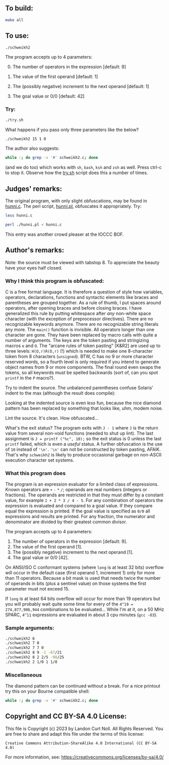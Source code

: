 ## To build:

```sh
make all
```


## To use:

```sh
./schweikh2
```

The program accepts up to 4 parameters:

0. The number of operators in the expression [default: 9]

1. The value of the first operand [default: 1]

2. The (possibly negative) increment to the next operand [default: 1]

3. The goal value or 0/0 [default: 42]


### Try:

```sh
./try.sh
```

What happens if you pass only three parameters like the below?

```sh
./schweikh2 15 1 0
```

The author also suggests:

```sh
while :; do grep -v '#' schweikh2.c; done
```

(and we do too) which works with `sh`, `bash`, `ksh` and `zsh` as well. Press
ctrl-c to stop it. Observe how the [try.sh](try.sh) script does this a number of
times.


## Judges' remarks:

The original program, with only slight obfuscations, may be found
in [hunni.c](hunni.c). The perl script, [hunni.pl](hunni.pl), obfuscates it
appropriately. Try:

```sh
less hunni.c

perl ./hunni.pl < hunni.c
```

This entry was another crowd pleaser at the IOCCC BOF.


## Author's remarks:

Note: the source must be viewed with tabstop 8. To appreciate the
beauty have your eyes half closed.


### Why I think this program is obfuscated:

C is a free format language. It is therefore a question of style how
variables, operators, declarations, functions and syntactic elements
like braces and parentheses are grouped together. As a rule of thumb,
I put spaces around operators, after opening braces and before closing
braces. I have generalized this rule by putting whitespace after *any*
non-white space character (with the exception of preprocessor directives).
There are no recognizable keywords anymore. There are no recognizable
string literals any more. The `main()` function is invisible. All operators
longer than one character are gone. They have been replaced by macro
calls with quite a number of arguments. The keys are the token pasting
and stringizing macros `e` and `O`. The "arcane rules of token pasting"
[K&R2] are used up to three levels: `H(O,r)R(O,r)` (!) which is needed to make
one 8-character token from 8 characters (`unsigned`). BTW, C has no 9 or
more character reserved words, so a fourth level is only required if
you intend to generate object names from 9 or more components. The final
round even swaps the tokens, so all keywords must be spelled backwards
(sort of, can you spot `printf` in the `P` macro?).

Try to indent the source. The unbalanced parentheses confuse Solaris'
indent to the max (although the result does compile):

Looking at the indented source is even *less* fun, because the nice
diamond pattern has been replaced by something that looks like, uhm,
modem noise.

Lint the source. It's clean. How obfuscated...

What's the exit status? The program exits with `J - 1` where `J` is the
return value from several non-void functions (needed to shut up
lint). The last assignment is `J = printf ("%c", 10);` so the exit
status is 0 unless the last `printf` failed, which is even a *useful*
status. A further obfuscation is the use of `10` instead of `'\n'`.
`'\n'` can not be constructed by token pasting, AFAIK. That's why `schweikh2`
is likely to produce occasional garbage on non-ASCII execution character
set systems.


### What this program does

The program is an expression evaluator for a limited class of expressions. Known
operators are `+` `-` `*` `/`; operands are real numbers (integers or
fractions). The operands are restricted in that they must differ by a constant
value, for example `1 + 2 * 3 / 4 - 5`. For any combination of operators the
expression is evaluated and compared to a goal value. If they compare equal the
expression is printed. If the goal value is specified as `0/0` all expressions
and results are printed. For any fraction, the numerator and denominator are
divided by their greatest common divisor.

The program accepts up to 4 parameters:

1. The number of operators in the expression [default: 9].
2. The value of the first operand [1].
3. The (possibly negative) increment to the next operand [1].
4. The goal value or 0/0 [42].

On ANSI/ISO C conformant systems (where `long` is at least 32 bits)
overflow will occur in the default case (first operand 1, increment 1)
only for more than 11 operators. Because a bit mask is used that needs
twice the number of operands in bits (plus a sentinel value) on those
systems the first parameter must not exceed 15.

If `long` is at least 64 bits overflow will occur for more than 19
operators but you will probably wait quite some time for every of the
`4^19 = 274,877,906,944` combinations to be evaluated... While I'm at it,
on a 50 MHz SPARC, `4^11` expressions are evaluated in about 3 cpu
minutes (`gcc -O3`).

### Sample arguments:

```sh
./schweikh2 6
./schweikh2 7 0
./schweikh2 7 7 0
./schweikh2 8 9 -1 -67/21
./schweikh2 8 2 2/5 -98/25
./schweikh2 2 1/0 1 1/0
```

### Miscellaneous

The diamond pattern can be continued without a break.
For a nice printout try this on your Bourne compatible shell:

```sh
while :; do grep -v '#' schweikh2.c; done
```


## Copyright and CC BY-SA 4.0 License:

This file is Copyright (c) 2023 by Landon Curt Noll.  All Rights Reserved.
You are free to share and adapt this file under the terms of this license:

    Creative Commons Attribution-ShareAlike 4.0 International (CC BY-SA 4.0)

For more information, see: https://creativecommons.org/licenses/by-sa/4.0/
